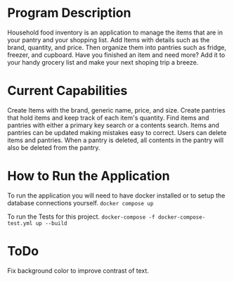 # Program Description
Household food inventory is an application to manage the items that are in your pantry and your shopping list. Add Items with details such as the brand, quantity, and price. Then organize them into pantries such as fridge, freezer, and cupboard. Have you finished an item and need more? Add it to your handy grocery list and make your next shoping trip a breeze.

# Current Capabilities
Create Items with the brand, generic name, price, and size. Create pantries that hold items and keep track of each item's quantity. Find items and pantries with either a primary key search or a contents search. Items and pantries can be updated making mistakes easy to correct. Users can delete items and pantries. When a pantry is deleted, all contents in the pantry will also be deleted from the pantry.

# How to Run the Application
To run the application you will need to have docker installed or to setup the database connections yourself.
`docker compose up`

To run the Tests for this project. 
`docker-compose -f docker-compose-test.yml up --build`

# ToDo
Fix background color to improve contrast of text. 

